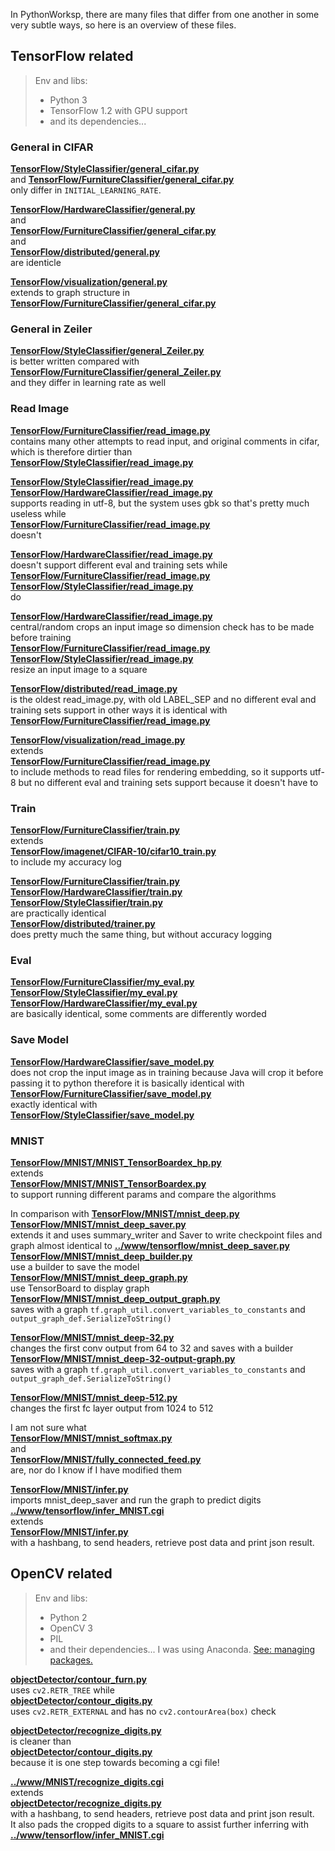In PythonWorksp, there are many files that differ from one another in some very subtle ways, so here is an overview of these files.
## TensorFlow related
>Env and libs:
> * Python 3
> * TensorFlow 1.2 with GPU support
> * and its dependencies...

### General in CIFAR 
  
**[TensorFlow/StyleClassifier/general_cifar.py](TensorFlow/StyleClassifier/general_cifar.py)**  
and 
**[TensorFlow/FurnitureClassifier/general_cifar.py](TensorFlow/FurnitureClassifier/general_cifar.py)**  
only differ in
`INITIAL_LEARNING_RATE`.   
  
**[TensorFlow/HardwareClassifier/general.py](TensorFlow/HardwareClassifier/general.py)**  
and  
**[TensorFlow/FurnitureClassifier/general_cifar.py](TensorFlow/FurnitureClassifier/general_cifar.py)**  
and  
**[TensorFlow/distributed/general.py](TensorFlow/distributed/general.py)**  
are identicle
  
**[TensorFlow/visualization/general.py](TensorFlow/visualization/general.py)**  
extends to graph structure in   
**[TensorFlow/FurnitureClassifier/general_cifar.py](TensorFlow/FurnitureClassifier/general_cifar.py)**  


### General in Zeiler
  
**[TensorFlow/StyleClassifier/general_Zeiler.py](TensorFlow/StyleClassifier/general_Zeiler.py)**  
is better written compared with  
**[TensorFlow/FurnitureClassifier/general_Zeiler.py](TensorFlow/FurnitureClassifier/general_Zeiler.py)**  
and they differ in learning rate as well

### Read Image
  
**[TensorFlow/FurnitureClassifier/read_image.py](TensorFlow/FurnitureClassifier/read_image.py)**  
contains many other attempts to read input, and original comments in cifar, which is therefore dirtier than   
**[TensorFlow/StyleClassifier/read_image.py](TensorFlow/StyleClassifier/read_image.py)**  
  
**[TensorFlow/StyleClassifier/read_image.py](TensorFlow/StyleClassifier/read_image.py)**    
**[TensorFlow/HardwareClassifier/read_image.py](TensorFlow/HardwareClassifier/read_image.py)**  
supports reading in utf-8, but the system uses gbk so that's pretty much useless
while  
**[TensorFlow/FurnitureClassifier/read_image.py](TensorFlow/FurnitureClassifier/read_image.py)**  
doesn't
  
**[TensorFlow/HardwareClassifier/read_image.py](TensorFlow/HardwareClassifier/read_image.py)**  
doesn't support different eval and training sets
while  
**[TensorFlow/FurnitureClassifier/read_image.py](TensorFlow/FurnitureClassifier/read_image.py)**    
**[TensorFlow/StyleClassifier/read_image.py](TensorFlow/StyleClassifier/read_image.py)**  
do
  
**[TensorFlow/HardwareClassifier/read_image.py](TensorFlow/HardwareClassifier/read_image.py)**  
central/random crops an input image so dimension check has to be made before training  
**[TensorFlow/FurnitureClassifier/read_image.py](TensorFlow/FurnitureClassifier/read_image.py)**    
**[TensorFlow/StyleClassifier/read_image.py](TensorFlow/StyleClassifier/read_image.py)**  
resize an input image to a square
  
**[TensorFlow/distributed/read_image.py](TensorFlow/distributed/read_image.py)**  
is the oldest read_image.py, with old LABEL_SEP and no different eval and training sets support
in other ways it is identical with   
**[TensorFlow/FurnitureClassifier/read_image.py](TensorFlow/FurnitureClassifier/read_image.py)**  
  
**[TensorFlow/visualization/read_image.py](TensorFlow/visualization/read_image.py)**  
extends  
**[TensorFlow/FurnitureClassifier/read_image.py](TensorFlow/FurnitureClassifier/read_image.py)**  
to include methods to read files for rendering embedding, so it supports utf-8 but no different eval and training sets support because it doesn't have to

### Train
  
**[TensorFlow/FurnitureClassifier/train.py](TensorFlow/FurnitureClassifier/train.py)**  
extends  
**[TensorFlow/imagenet/CIFAR-10/cifar10_train.py](TensorFlow/imagenet/CIFAR-10/cifar10_train.py)**  
to include my accuracy log
  
**[TensorFlow/FurnitureClassifier/train.py](TensorFlow/FurnitureClassifier/train.py)**    
**[TensorFlow/HardwareClassifier/train.py](TensorFlow/HardwareClassifier/train.py)**    
**[TensorFlow/StyleClassifier/train.py](TensorFlow/StyleClassifier/train.py)**  
are practically identical  
**[TensorFlow/distributed/trainer.py](TensorFlow/distributed/trainer.py)**  
does pretty much the same thing, but without accuracy logging

### Eval
  
**[TensorFlow/FurnitureClassifier/my_eval.py](TensorFlow/FurnitureClassifier/my_eval.py)**    
**[TensorFlow/StyleClassifier/my_eval.py](TensorFlow/StyleClassifier/my_eval.py)**    
**[TensorFlow/HardwareClassifier/my_eval.py](TensorFlow/HardwareClassifier/my_eval.py)**  
are basically identical, some comments are differently worded

### Save Model
  
**[TensorFlow/HardwareClassifier/save_model.py](TensorFlow/HardwareClassifier/save_model.py)**  
does not crop the input image as in training because Java will crop it before passing it to python
therefore it is basically identical with  
**[TensorFlow/FurnitureClassifier/save_model.py](TensorFlow/FurnitureClassifier/save_model.py)**  
exactly identical with  
**[TensorFlow/StyleClassifier/save_model.py](TensorFlow/StyleClassifier/save_model.py)**  

### MNIST
  
**[TensorFlow/MNIST/MNIST_TensorBoardex_hp.py](TensorFlow/MNIST/MNIST_TensorBoardex_hp.py)**  
extends  
**[TensorFlow/MNIST/MNIST_TensorBoardex.py](TensorFlow/MNIST/MNIST_TensorBoardex.py)**  
to support running different params and compare the algorithms

In comparison with   **[TensorFlow/MNIST/mnist_deep.py](TensorFlow/MNIST/mnist_deep.py)**    
**[TensorFlow/MNIST/mnist_deep_saver.py](TensorFlow/MNIST/mnist_deep_saver.py)**  
extends it and uses summary_writer and Saver to write checkpoint files and graph
almost identical to **[../www/tensorflow/mnist_deep_saver.py](../www/tensorflow/mnist_deep_saver.py)**    
**[TensorFlow/MNIST/mnist_deep_builder.py](TensorFlow/MNIST/mnist_deep_builder.py)**  
use a builder to save the model  
**[TensorFlow/MNIST/mnist_deep_graph.py](TensorFlow/MNIST/mnist_deep_graph.py)**  
use TensorBoard to display graph  
**[TensorFlow/MNIST/mnist_deep_output_graph.py](TensorFlow/MNIST/mnist_deep_output_graph.py)**  
saves with a graph `tf.graph_util.convert_variables_to_constants`
and `output_graph_def.SerializeToString()`
  
**[TensorFlow/MNIST/mnist_deep-32.py](TensorFlow/MNIST/mnist_deep-32.py)**  
changes the first conv output from   64 to 32 and saves with a builder  
**[TensorFlow/MNIST/mnist_deep-32-output-graph.py](TensorFlow/MNIST/mnist_deep-32-output-graph.py)**  
saves with a graph `tf.graph_util.convert_variables_to_constants`
and `output_graph_def.SerializeToString()`
  
**[TensorFlow/MNIST/mnist_deep-512.py](TensorFlow/MNIST/mnist_deep-512.py)**  
changes the first fc layer output from 1024 to 512

I am not sure what   
**[TensorFlow/MNIST/mnist_softmax.py](TensorFlow/MNIST/mnist_softmax.py)**  
and  
**[TensorFlow/MNIST/fully_connected_feed.py](TensorFlow/MNIST/fully_connected_feed.py)**  
are, nor do I know if I have modified them
  
**[TensorFlow/MNIST/infer.py](TensorFlow/MNIST/infer.py)**  
imports mnist_deep_saver and run the graph to predict digits  
**[../www/tensorflow/infer_MNIST.cgi](../www/tensorflow/infer_MNIST.cgi)**  
extends   
**[TensorFlow/MNIST/infer.py](TensorFlow/MNIST/infer.py)**  
with a hashbang, to send headers, retrieve post data and print json result.

## OpenCV related
>Env and libs:
> * Python 2
> * OpenCV 3
> * PIL
> * and their dependencies... I was using Anaconda. [See: managing packages.](https://conda.io/docs/using/pkgs.html)

**[objectDetector/contour_furn.py](objectDetector/contour_furn.py)**  
uses `cv2.RETR_TREE`
while  
**[objectDetector/contour_digits.py](objectDetector/contour_digits.py)**  
uses `cv2.RETR_EXTERNAL` and has no `cv2.contourArea(box)` check  

**[objectDetector/recognize_digits.py](objectDetector/recognize_digits.py)**  
is cleaner than   
**[objectDetector/contour_digits.py](objectDetector/contour_digits.py)**  
because it is one step towards becoming a cgi file!  

**[../www/MNIST/recognize_digits.cgi](../www/MNIST/recognize_digits.cgi)**  
extends  
**[objectDetector/recognize_digits.py](objectDetector/recognize_digits.py)**  
with a hashbang, to send headers, retrieve post data and print json result.  
It also pads the cropped digits to a square to assist further inferring with
**[../www/tensorflow/infer_MNIST.cgi](../www/tensorflow/infer_MNIST.cgi)**